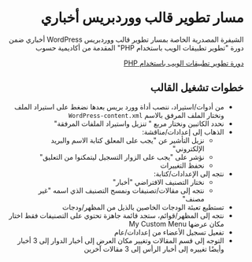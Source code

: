 <div dir="rtl">
<h1> مسار تطوير قالب ووردبريس أخباري </h1>
<p>الشيفرة المصدرية الخاصة بمسار تطوير قالب ووردبريس WordPress أخباري ضمن دورة "تطوير تطبيقات الويب باستخدام PHP" المقدمة من أكاديمية حسوب</p>

<div>
<a href=https://academy.hsoub.com/learn/php-web-application-development/">دورة تطوير تطبيقات الويب باستخدام PHP</a>
</div>

<h2> خطوات تشغيل القالب </h2>
<ul>
<li>من أدوات/استيراد، ننصب أداة وورد بريس بعدها نضغط على استيراد الملف ونختار الملف المرفق بالاسم <code>WordPress-content.xml</code></li>
<li>نحدد الكاتبين ونختار مربع " تنزيل واستيراد الملفات المرفقة"</li>
<li>الذهاب إلى إعدادات/مناقشة:
<ul>
<li>نزيل التأشير عن "يجب على المعلق كتابة الاسم والبريد الإلكتروني"</li>
<li>نؤشر على "يجب على الزوار التسجيل ليتمكنوا من التعليق"</li>
<li>نحفظ التغييرات</li>
</ul>
</li>
<li>نتجه إلى الإعدادات/كتابة:
<ul>
<li>نختار التصنيف الافتراضي "أخبار"</li>
<li>نتجه إلى مقالات/تصنيفات ونمسح التصنيف الذي اسمه "غير مصنف"</li>
</ul>
</li>
<li>تستطيع تعبئة الودجات الخاصين بالذيل من المظهر/ودجات</li>
<li>نتجه إلى المظهر/قوائم، ستجد قائمة جاهزة تحتوي على التصنيفات فقط اختار مكان عرضها My Custom Menu</li>
<li>تفعيل تسجيل الأعضاء من إعدادات/عام</li>
<li>التوجه إلى قسم المقالات وتغيير مكان العرض إلى أخبار الدوار إلى 3 أخبار وأيضًا تغييره إلى أخبار الرأس إلى 3 مقالات آخرين</li>
</ul>
</div>
